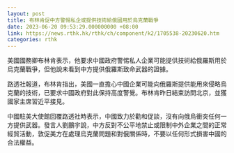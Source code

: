 ```yaml
---
layout: post
title: 布林肯促中方警惕私企或提供技術給俄國用於烏克蘭戰爭
date: 2023-06-20 09:53:29.000000000 +08:00
link: https://news.rthk.hk/rthk/ch/component/k2/1705538-20230620.htm
categories: rthk
---
```


美國國務卿布林肯表示，他要求中國政府警惕私人企業可能提供技術給俄羅斯用於烏克蘭戰爭，但他說未看到中方提供俄羅斯致命武器的證據。

路透社報道，布林肯指出，美國一直擔心中國企業可能向俄羅斯提供能用來侵略烏克蘭的技術，已要求中國政府對此保持高度警覺。布林肯昨日結束訪問北京，並獲國家主席習近平接見。

中國駐美大使館回覆路透社時表示，中國致力於勸和促談，沒有向俄烏衝突任何一方提供武器。發言人劉鵬宇說，中方反對不公平地禁止或限制中外企業之間的正常經貿活動，敦促美方在處理烏克蘭問題和對俄關係時，不要以任何形式損害中國的合法權益。
